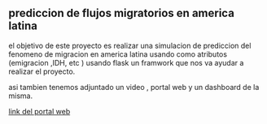 ## prediccion de flujos migratorios en america latina 

el objetivo de este proyecto es realizar una simulacion de prediccion del fenomeno de migracion en america latina usando como atributos (emigracion ,IDH, etc ) usando flask un framwork que nos va ayudar a realizar el proyecto.

asi tambien tenemos adjuntado un video , portal web y un dashboard de la misma.

[link del portal web](http://agrostopo.pythonanywhere.com/)
